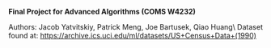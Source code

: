**Final Project for Advanced Algorithms (COMS W4232)**

Authors: Jacob Yatvitskiy, Patrick Meng, Joe Bartusek, Qiao Huang\\
Dataset found at: https://archive.ics.uci.edu/ml/datasets/US+Census+Data+(1990)
